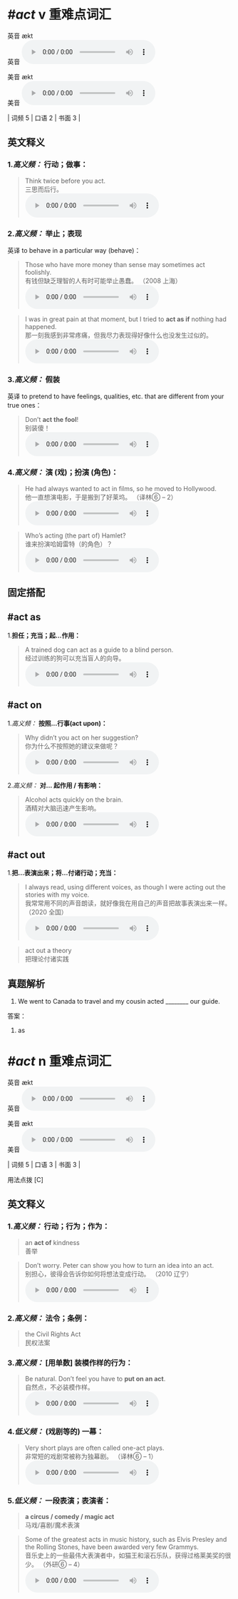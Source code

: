 # ***\#act*** v  重难点词汇
英音 ækt  
英音
<audio src="./media/act-B.aac" controls="controls"></audio>

美音 ækt  
美音
<audio src="./media/act.aac" controls="controls"></audio>



| 词频 5 | 口语 2 | 书面 3 |  

英文释义
---
### 1.*高义频：* **行动；做事：**  

 > Think twice before you act.  
 > 三思而后行。    
<audio src="./media/1-act.aac" controls="controls"></audio>

### 2.*高义频：* **举止；表现**  
英译 to behave in a particular way (behave)：

 > Those who have more money than sense may sometimes act foolishly.  
 > 有钱但缺乏理智的人有时可能举止愚蠢。  （2008 上海）  
<audio src="./media/2-act.aac" controls="controls"></audio>

 > I was in great pain at that moment, but I tried to **act as if** nothing had happened.    
 > 那一刻我感到非常疼痛，但我尽力表现得好像什么也没发生过似的。    
<audio src="./media/3-act.aac" controls="controls"></audio>

### 3.*高义频：* **假装**  
英译 to pretend to have feelings, qualities, etc. that are different from your true ones：

 > Don’t **act the fool**!  
 > 别装傻！    
<audio src="./media/act-4.aac" controls="controls"></audio>

### 4.*高义频：* **演 (戏)；扮演 (角色)：**  

 > He had always wanted to act in films, so he moved to Hollywood.   
 > 他一直想演电影，于是搬到了好莱坞。  （译林⑥ – 2）  
<audio src="./media/5-act.aac" controls="controls"></audio>

 > Who’s acting (the part of) Hamlet?  
 > 谁来扮演哈姆雷特（的角色）？    
<audio src="./media/6-act.aac" controls="controls"></audio>


固定搭配
---
## \#act as
1.**担任；充当；起…作用：**  

 > A trained dog can act as a guide to a blind person.  
 > 经过训练的狗可以充当盲人的向导。    
<audio src="./media/7-act.aac" controls="controls"></audio>

## \#act on
1.*高义频：* **按照...行事(act upon)：**  

 > Why didn’t you act on her suggestion?   
 > 你为什么不按照她的建议来做呢？    
<audio src="./media/8-act.aac" controls="controls"></audio>

2.*高义频：* **对... 起作用 / 有影响：**  

 > Alcohol acts quickly on the brain.   
 > 酒精对大脑迅速产生影响。    
<audio src="./media/9-act.aac" controls="controls"></audio>

## \#act out 
1.**把…表演出来；将…付诸行动；充当：**  

 > I always read, using different voices, as though I were acting out the stories with my voice.  
 > 我常常用不同的声音朗读，就好像我在用自己的声音把故事表演出来一样。  （2020 全国）  
<audio src="./media/I always read, using different voices_AAC.aac" controls="controls"></audio>

 > act out a theory   
 > 把理论付诸实践    


真题解析
---
1. We went to Canada to travel and my cousin acted ________ our guide.  

答案：
1. as  

# ***\#act*** n  重难点词汇
英音 ækt  
英音
<audio src="./media/act-B.aac" controls="controls"></audio>

美音 ækt  
美音
<audio src="./media/act.aac" controls="controls"></audio>



| 词频 5 | 口语 3 | 书面 3 |  

用法点拨  [C]

英文释义
---
### 1.*高义频：* **行动；行为；作为：**  

 > an **act of** kindness  
 > 善举    

 > Don’t worry. Peter can show you how to turn an idea into an act.   
 > 别担心，彼得会告诉你如何将想法变成行动。  （2010 辽宁）  
<audio src="./media/10-act.aac" controls="controls"></audio>

### 2.*高义频：* **法令；条例：**  

 > the Civil Rights Act   
 > 民权法案    

### 3.*高义频：* **[用单数] 装模作样的行为：**  

 > Be natural. Don’t feel you have to **put on an act**.   
 > 自然点，不必装模作样。    
<audio src="./media/11-act.aac" controls="controls"></audio>

### 4.*低义频：* **(戏剧等的) 一幕：**  

 > Very short plays are often called one-act plays.  
 > 非常短的戏剧常被称为独幕剧。  （译林⑥ – 1）  
<audio src="./media/12-act.aac" controls="controls"></audio>

### 5.*低义频：* **一段表演；表演者：**  

 > **a circus / comedy / magic act**  
 > 马戏/喜剧/魔术表演    

 > Some of the greatest acts in music history, such as Elvis Presley and the Rolling Stones, have been awarded very few Grammys.  
 > 音乐史上的一些最伟大表演者中，如猫王和滚石乐队，获得过格莱美奖的很少。  （外研⑥ – 4）  
<audio src="./media/act-101_AAC.aac" controls="controls"></audio>



